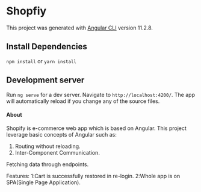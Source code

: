# Shopfiy

This project was generated with [Angular CLI](https://github.com/angular/angular-cli) version 11.2.8.

## Install Dependencies

`npm install`
    or
`yarn install`

## Development server

Run `ng serve` for a dev server. Navigate to `http://localhost:4200/`. The app will automatically reload if you change any of the source files.


#### About

Shopify is e-commerce web app which is based on Angular.
This project leverage basic concepts of Angular such as:

1. Routing without reloading.
2. Inter-Component Communication.

Fetching data through endpoints.


Features:
1:Cart is successfully restored in re-login.
2:Whole app is on SPA(Single Page Application).



